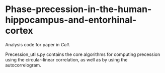 # Phase-precession-in-the-human-hippocampus-and-entorhinal-cortex
Analysis code for paper in _Cell_. 

Precession_utils.py contains the core algorithms for computing precession using the circular-linear correlation, as well as by using the autocorrelogram. 
